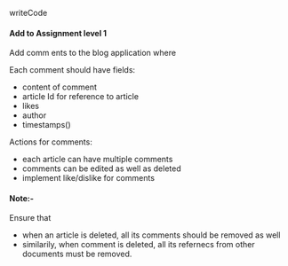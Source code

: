 writeCode

#### Add to Assignment level 1

Add comm ents to the blog application where

Each comment should have fields:

- content of comment
- article Id for reference to article
- likes
- author
- timestamps()

Actions for comments:

- each article can have multiple comments
- comments can be edited as well as deleted
- implement like/dislike for comments

#### Note:-

Ensure that

- when an article is deleted, all its comments should be removed as well
- similarily, when comment is deleted, all its refernecs from other documents must be removed.
